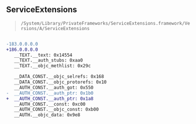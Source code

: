 ## ServiceExtensions

> `/System/Library/PrivateFrameworks/ServiceExtensions.framework/Versions/A/ServiceExtensions`

```diff

-183.0.0.0.0
+186.0.0.0.0
   __TEXT.__text: 0x14554
   __TEXT.__auth_stubs: 0xaa0
   __TEXT.__objc_methlist: 0x29c

   __DATA_CONST.__objc_selrefs: 0x168
   __DATA_CONST.__objc_protorefs: 0x10
   __AUTH_CONST.__auth_got: 0x550
-  __AUTH_CONST.__auth_ptr: 0x1b0
+  __AUTH_CONST.__auth_ptr: 0x1a8
   __AUTH_CONST.__const: 0xc00
   __AUTH_CONST.__objc_const: 0xb00
   __AUTH.__objc_data: 0x9e8

```
